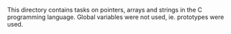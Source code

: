 This directory contains tasks on pointers, arrays and strings in the C programming language. Global variables were not used, ie. prototypes were used.